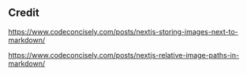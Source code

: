 ## Credit

https://www.codeconcisely.com/posts/nextjs-storing-images-next-to-markdown/

https://www.codeconcisely.com/posts/nextjs-relative-image-paths-in-markdown/
